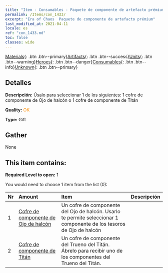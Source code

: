 ```yaml
---
title: "Item - Consumables - Paquete de componente de artefacto prémium"
permalink: /Items/con_1433/
excerpt: "Era of Chaos  Paquete de componente de artefacto prémium"
last_modified_at: 2021-04-11
locale: es
ref: "con_1433.md"
toc: false
classes: wide
---
```

 [Materials](/es/Items/){: .btn .btn--primary}[Artifacts](/es/Items/Artifacts/){: .btn .btn--success}[Units](/es/Items/Units/){: .btn .btn--warning}[Heroes](/es/Items/Heroes/){: .btn .btn--danger}[Consumables](/es/Items/Consumables/){: .btn .btn--info}[Unknown](/es/Items/Unknown/){: .btn .btn--primary}

## Detalles
 **Descripción:** Úsalo para seleccionar 1 de los siguientes: 1 cofre de componente de Ojo de halcón o 1 cofre de componente de Titán

 **Quality:** <span style="color: #FF8C00">OK</span>

 **Type:** Gift

## Gather

  None

## This item contains:

 **Required Level to open:** 1

 You would need to choose 1 item from the list (0):

  | Nr | Amount |     Item    | Descripción |
  |:---|:-------|:------------|:-----------:|
  | 1 | [Cofre de componente de Ojo de halcón](/es/Items/con_1349/) | Un cofre de componente del Ojo de halcón. Usarlo te permite seleccionar 1 componente de los tesoros de Ojo de halcón | 
  | 2 | [Cofre de componente de Titán](/es/Items/con_1343/) | Un cofre de componente del Trueno del Titán. Ábrelo para recibir uno de los componentes del Trueno del Titán. | 
